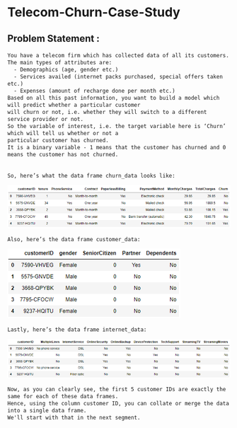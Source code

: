 # Telecom-Churn-Case-Study

## Problem Statement :

    You have a telecom firm which has collected data of all its customers. The main types of attributes are:
      - Demographics (age, gender etc.)
      - Services availed (internet packs purchased, special offers taken etc.)
      - Expenses (amount of recharge done per month etc.)
    Based on all this past information, you want to build a model which will predict whether a particular customer 
    will churn or not, i.e. whether they will switch to a different service provider or not. 
    So the variable of interest, i.e. the target variable here is ‘Churn’ which will tell us whether or not a 
    particular customer has churned. 
    It is a binary variable - 1 means that the customer has churned and 0 means the customer has not churned.
    
    
    So, here’s what the data frame churn_data looks like:
   
   ![alt text](https://github.com/manishkadam007/Telecom-Churn-Case-Study/blob/master/Data/Churn.png)
     
    Also, here’s the data frame customer_data:
   ![alt text](https://github.com/manishkadam007/Telecom-Churn-Case-Study/blob/master/Data/customer%2Bdata.png)
     
    Lastly, here’s the data frame internet_data:
   ![alt text](https://github.com/manishkadam007/Telecom-Churn-Case-Study/blob/master/Data/Internet%2BData.png)
     
    Now, as you can clearly see, the first 5 customer IDs are exactly the same for each of these data frames.
    Hence, using the column customer ID, you can collate or merge the data into a single data frame. 
    We'll start with that in the next segment.
